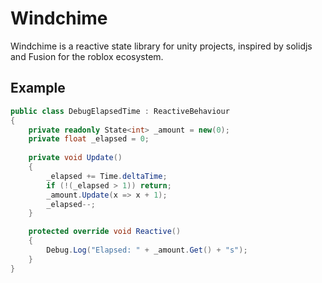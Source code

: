 ﻿# Windchime 
Windchime is a reactive state library for unity projects,
inspired by solidjs and Fusion for the roblox ecosystem.

## Example
```csharp
public class DebugElapsedTime : ReactiveBehaviour
{
    private readonly State<int> _amount = new(0);
    private float _elapsed = 0;
    
    private void Update()
    {
        _elapsed += Time.deltaTime;
        if (!(_elapsed > 1)) return;
        _amount.Update(x => x + 1);
        _elapsed--;
    }

    protected override void Reactive()
    {
        Debug.Log("Elapsed: " + _amount.Get() + "s");
    }
}
```